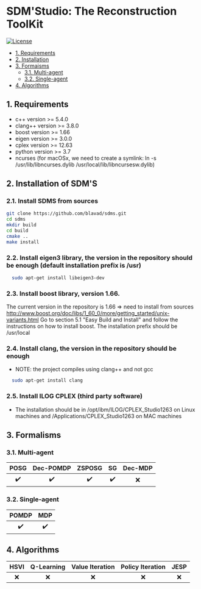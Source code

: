 SDM'Studio: The Reconstruction ToolKit
======================================


<!-- [![Build Status](https://travis-ci.com/hill-a/stable-baselines.svg?branch=master)](https://travis-ci.com/hill-a/stable-baselines) 
[![Documentation Status](https://readthedocs.org/projects/stable-baselines/badge/?version=master)](https://stable-baselines.readthedocs.io/en/master/?badge=master) 
[![Codacy Badge](https://api.codacy.com/project/badge/Grade/3bcb4cd6d76a4270acb16b5fe6dd9efa)](https://www.codacy.com/app/baselines_janitors/stable-baselines?utm_source=github.com&amp;utm_medium=referral&amp;utm_content=hill-a/stable-baselines&amp;utm_campaign=Badge_Grade) 
[![Codacy Badge](https://api.codacy.com/project/badge/Coverage/3bcb4cd6d76a4270acb16b5fe6dd9efa)](https://www.codacy.com/app/baselines_janitors/stable-baselines?utm_source=github.com&utm_medium=referral&utm_content=hill-a/stable-baselines&utm_campaign=Badge_Coverage)

[![GitHub release](https://img.shields.io/github/release/SimonRit/RTK.svg)](https://github.com/SimonRit/RTK/releases/latest) -->
<!-- [![PyPI](https://img.shields.io/pypi/v/itk-rtk.svg)](https://pypi.python.org/pypi/itk-rtk) -->
[![License](https://img.shields.io/badge/License-Apache%202.0-blue.svg)](https://gitlab.inria.fr/jdibango/sdms/-/blob/master/LICENSE)

- [1. Requirements](#1-requirements)
- [2. Installation](#2-installation-of-sdms)
- [3. Formaisms](#3-formalisms)
  - [3.1. Multi-agent](#31-multi-agent)
  - [3.2. Single-agent](#32-single-agent)
- [4. Algorithms](#4-algorithms)


## 1. Requirements
  - c++		    version >= 5.4.0
  - clang++ 	version >= 3.8.0
  - boost 	  version >= 1.66
  - eigen 	  version >= 3.0.0
  - cplex 	  version >= 12.63
  - python    version >= 3.7
  - ncurses (for macOSx, we need to create a symlink: ln -s /usr/lib/libncurses.dylib /usr/local/lib/libncursesw.dylib) 


## 2. Installation of SDM'S

### 2.1. Install SDMS from sources
```bash
git clone https://github.com/blavad/sdms.git
cd sdms
mkdir build
cd build
cmake ..
make install
```

### 2.2. Install eigen3 library, the version in the repository should be enough (default installation prefix is /usr)
```bash
  sudo apt-get install libeigen3-dev
```

### 2.3. Install boost library, version 1.66.

  The current version in the repository is 1.66 => need to install from sources
	http://www.boost.org/doc/libs/1_60_0/more/getting_started/unix-variants.html
	Go to section 5.1 "Easy Build and Install" and follow the instructions on how to install boost.
  The installation prefix should be /usr/local

### 2.4. Install clang, the version in the repository should be enough
   - NOTE: the project compiles using clang++ and not gcc
```bash
  sudo apt-get install clang
```

### 2.5. Install ILOG CPLEX (third party software)
   - The installation should be in /opt/ibm/ILOG/CPLEX_Studio1263 on Linux machines and /Applications/CPLEX_Studio1263 on MAC machines

## 3. Formalisms

### 3.1. Multi-agent
|        POSG        |     Dec-POMDP      |       ZSPOSG       |         SG         | Dec-MDP |
| :----------------: | :----------------: | :----------------: | :----------------: | :-----: |
| :heavy_check_mark: | :heavy_check_mark: | :heavy_check_mark: | :heavy_check_mark: |   :x:   |


### 3.2. Single-agent
|       POMDP        |        MDP         |
| :----------------: | :----------------: |
| :heavy_check_mark: | :heavy_check_mark: |

## 4. Algorithms

| HSVI  | Q-Learning | Value Iteration | Policy Iteration | JESP  |
| :---: | :--------: | :-------------: | :--------------: | :---: |
|  :x:  |    :x:     |       :x:       |       :x:        |  :x:  |
